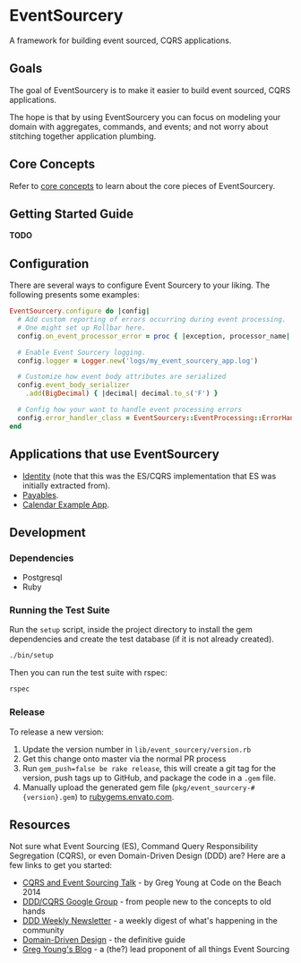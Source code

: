 # EventSourcery

A framework for building event sourced, CQRS applications.

## Goals

The goal of EventSourcery is to make it easier to build event sourced, CQRS applications.

The hope is that by using EventSourcery you can focus on modeling your domain with aggregates, commands, and events; and not worry about stitching together application plumbing.

## Core Concepts

Refer to [core concepts](./docs/core-concepts.md) to learn about the core pieces of EventSourcery.

## Getting Started Guide

**TODO**

## Configuration

There are several ways to configure Event Sourcery to your liking. The following presents some examples:

```ruby
EventSourcery.configure do |config|
  # Add custom reporting of errors occurring during event processing.
  # One might set up Rollbar here.
  config.on_event_processor_error = proc { |exception, processor_name| … }

  # Enable Event Sourcery logging.
  config.logger = Logger.new('logs/my_event_sourcery_app.log')

  # Customize how event body attributes are serialized
  config.event_body_serializer
    .add(BigDecimal) { |decimal| decimal.to_s('F') }

  # Config how your want to handle event processing errors
  config.error_handler_class = EventSourcery::EventProcessing::ErrorHandlers::ExponentialBackoffRetry
end
```

## Applications that use EventSourcery

- [Identity](https://github.com/envato/identity) (note that this was the ES/CQRS implementation that ES was initially extracted from).
- [Payables](https://github.com/envato/payables).
- [Calendar Example App](https://github.com/envato/calendar-es-example).

## Development

### Dependencies

- Postgresql
- Ruby

### Running the Test Suite

Run the `setup` script, inside the project directory to install the gem dependencies and create the test database (if it is not already created).
```bash
./bin/setup
```

Then you can run the test suite with rspec:
```bash
rspec
```

### Release

To release a new version:

1. Update the version number in `lib/event_sourcery/version.rb`
2. Get this change onto master via the normal PR process
3. Run `gem_push=false be rake release`, this will create a git tag for the
   version, push tags up to GitHub, and package the code in a `.gem` file.
4. Manually upload the generated gem file (`pkg/event_sourcery-#{version}.gem`) to
   [rubygems.envato.com](https://rubygems.envato.com).

## Resources

Not sure what Event Sourcing (ES), Command Query Responsibility Segregation (CQRS), or even Domain-Driven Design (DDD) are? Here are a few links to get you started:

- [CQRS and Event Sourcing Talk](https://www.youtube.com/watch?v=JHGkaShoyNs) - by Greg Young at Code on the Beach 2014
- [DDD/CQRS Google Group](https://groups.google.com/forum/#!forum/dddcqrs) - from people new to the concepts to old hands
- [DDD Weekly Newsletter](https://buildplease.com/pages/dddweekly/) - a weekly digest of what's happening in the community
- [Domain-Driven Design](https://www.amazon.com/Domain-Driven-Design-Tackling-Complexity-Software/dp/0321125215) - the definitive guide
- [Greg Young's Blog](https://goodenoughsoftware.net) - a (the?) lead proponent of all things Event Sourcing
